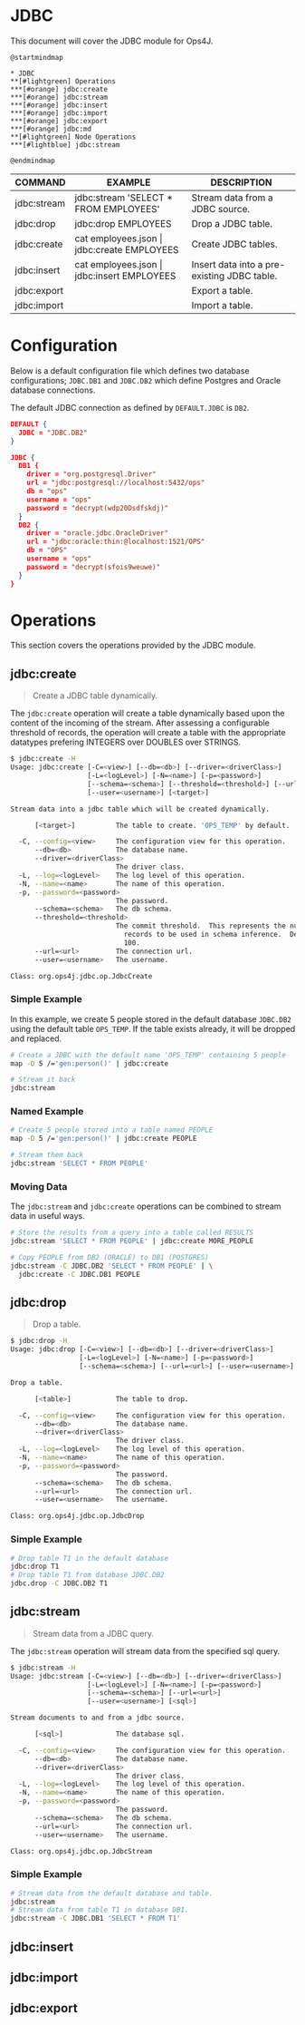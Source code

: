 # JDBC

This document will cover the JDBC module for Ops4J.

```plantuml
@startmindmap

* JDBC
**[#lightgreen] Operations
***[#orange] jdbc:create
***[#orange] jdbc:stream
***[#orange] jdbc:insert
***[#orange] jdbc:import
***[#orange] jdbc:export
***[#orange] jdbc:md
**[#lightgreen] Node Operations
***[#lightblue] jdbc:stream

@endmindmap
```

| COMMAND     | EXAMPLE                                     | DESCRIPTION                                 |
| ----------- | ------------------------------------------- | ------------------------------------------- |
| jdbc:stream | jdbc:stream 'SELECT * FROM EMPLOYEES'       | Stream data from a JDBC source.             |
| jdbc:drop   | jdbc:drop EMPLOYEES                         | Drop a JDBC table.                          |
| jdbc:create | cat employees.json \| jdbc:create EMPLOYEES | Create JDBC tables.                         |
| jdbc:insert | cat employees.json \| jdbc:insert EMPLOYEES | Insert data into a pre-existing JDBC table. |
| jdbc:export |                                             | Export a table.                             |
| jdbc:import |                                             | Import a table.                             |

# Configuration

Below is a default configuration file which defines two database configurations; `JDBC.DB1` and `JDBC.DB2` which define Postgres and Oracle database connections.

The default JDBC connection as defined by `DEFAULT.JDBC` is `DB2`.

```json
DEFAULT {
  JDBC = "JDBC.DB2"
}

JDBC {
  DB1 {
    driver = "org.postgresql.Driver"
    url = "jdbc:postgresql://localhost:5432/ops"
    db = "ops"
    username = "ops"
    password = "decrypt(wdp20Dsdfskdj)"
  }
  DB2 {
    driver = "oracle.jdbc.OracleDriver"
    url = "jdbc:oracle:thin:@localhost:1521/OPS"
    db = "OPS"
    username = "ops"
    password = "decrypt(sfois9weuwe)"
  }
}
```

# Operations

This section covers the operations provided by the JDBC module. 

## jdbc:create

> Create a JDBC table dynamically.

The `jdbc:create` operation will create a table dynamically based upon the content of the incoming of the stream.  After assessing a configurable threshold of records, the operation will create a table with the appropriate datatypes prefering INTEGERS over DOUBLES over STRINGS.

```bash
$ jdbc:create -H
Usage: jdbc:create [-C=<view>] [--db=<db>] [--driver=<driverClass>]
                   [-L=<logLevel>] [-N=<name>] [-p=<password>]
                   [--schema=<schema>] [--threshold=<threshold>] [--url=<url>]
                   [--user=<username>] [<target>]

Stream data into a jdbc table which will be created dynamically.

      [<target>]          The table to create. 'OPS_TEMP' by default.

  -C, --config=<view>     The configuration view for this operation.
      --db=<db>           The database name.
      --driver=<driverClass>
                          The driver class.
  -L, --log=<logLevel>    The log level of this operation.
  -N, --name=<name>       The name of this operation.
  -p, --password=<password>
                          The password.
      --schema=<schema>   The db schema.
      --threshold=<threshold>
                          The commit threshold.  This represents the number of
                            records to be used in schema inference.  Default =
                            100.
      --url=<url>         The connection url.
      --user=<username>   The username.

Class: org.ops4j.jdbc.op.JdbcCreate
```

### Simple Example

In this example, we create 5 people stored in the default database `JDBC.DB2` using the default table `OPS_TEMP`.  If the table exists already, it will be dropped and replaced.

```bash
# Create a JDBC with the default name 'OPS_TEMP' containing 5 people
map -D 5 /='gen:person()' | jdbc:create

# Stream it back
jdbc:stream
```

### Named Example

```bash
# Create 5 people stored into a table named PEOPLE
map -D 5 /='gen:person()' | jdbc:create PEOPLE

# Stream them back
jdbc:stream 'SELECT * FROM PEOPLE'
```

### Moving Data

The `jdbc:stream` and `jdbc:create` operations can be combined to stream data in useful ways.

```bash
# Store the results from a query into a table called RESULTS
jdbc:stream 'SELECT * FROM PEOPLE' | jdbc:create MORE_PEOPLE

# Copy PEOPLE from DB2 (ORACLE) to DB1 (POSTGRES)
jdbc:stream -C JDBC.DB2 'SELECT * FROM PEOPLE' | \
  jdbc:create -C JDBC.DB1 PEOPLE
```

## jdbc:drop

> Drop a table.

```bash
$ jdbc:drop -H
Usage: jdbc:drop [-C=<view>] [--db=<db>] [--driver=<driverClass>]
                 [-L=<logLevel>] [-N=<name>] [-p=<password>]
                 [--schema=<schema>] [--url=<url>] [--user=<username>] [<table>]

Drop a table.

      [<table>]           The table to drop.

  -C, --config=<view>     The configuration view for this operation.
      --db=<db>           The database name.
      --driver=<driverClass>
                          The driver class.
  -L, --log=<logLevel>    The log level of this operation.
  -N, --name=<name>       The name of this operation.
  -p, --password=<password>
                          The password.
      --schema=<schema>   The db schema.
      --url=<url>         The connection url.
      --user=<username>   The username.

Class: org.ops4j.jdbc.op.JdbcDrop
```

### Simple Example

```bash
# Drop table T1 in the default database
jdbc:drop T1
# Drop table T1 from database JDBC.DB2
jdbc.drop -C JDBC.DB2 T1
```

## jdbc:stream

> Stream data from a JDBC query.

The `jdbc:stream` operation will stream data from the specified sql query.

```bash
$ jdbc:stream -H
Usage: jdbc:stream [-C=<view>] [--db=<db>] [--driver=<driverClass>]
                   [-L=<logLevel>] [-N=<name>] [-p=<password>]
                   [--schema=<schema>] [--url=<url>]
                   [--user=<username>] [<sql>]

Stream documents to and from a jdbc source.

      [<sql>]             The database sql.

  -C, --config=<view>     The configuration view for this operation.
      --db=<db>           The database name.
      --driver=<driverClass>
                          The driver class.
  -L, --log=<logLevel>    The log level of this operation.
  -N, --name=<name>       The name of this operation.
  -p, --password=<password>
                          The password.
      --schema=<schema>   The db schema.
      --url=<url>         The connection url.
      --user=<username>   The username.

Class: org.ops4j.jdbc.op.JdbcStream
```

### Simple Example

```bash
# Stream data from the default database and table.
jdbc:stream
# Stream data from table T1 in database DB1.
jdbc:stream -C JDBC.DB1 'SELECT * FROM T1'
```

## jdbc:insert

## jdbc:import

## jdbc:export
